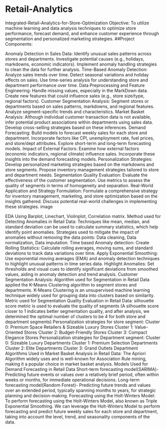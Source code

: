 # Retail-Analytics
Integrated-Retail-Analytics-for-Store-Optimization
Objective: To utilize machine learning and data analysis techniques to optimize store performance, forecast demand, and enhance customer experience through segmentation and personalized marketing strategies. ##Project Components:

Anomaly Detection in Sales Data:
Identify unusual sales patterns across stores and departments.
Investigate potential causes (e.g., holidays, markdowns, economic indicators).
Implement anomaly handling strategies to clean the data for further analysis.
Time-Based Anomaly Detection:
Analyze sales trends over time.
Detect seasonal variations and holiday effects on sales.
Use time-series analysis for understanding store and department performance over time.
Data Preprocessing and Feature Engineering:
Handle missing values, especially in the MarkDown data.
Create new features that could influence sales (e.g., store size/type, regional factors).
Customer Segmentation Analysis:
Segment stores or departments based on sales patterns, markdowns, and regional features.
Analyze segment-specific trends and characteristics.
Market Basket Analysis:
Although individual customer transaction data is not available, infer potential product associations within departments using sales data.
Develop cross-selling strategies based on these inferences.
Demand Forecasting:
Build models to forecast weekly sales for each store and department.
Incorporate factors like CPI, unemployment rate, fuel prices, and store/dept attributes.
Explore short-term and long-term forecasting models.
Impact of External Factors:
Examine how external factors (economic indicators, regional climate) influence sales.
Incorporate these insights into the demand forecasting models.
Personalization Strategies:
Develop personalized marketing strategies based on the markdowns and store segments.
Propose inventory management strategies tailored to store and department needs.
Segmentation Quality Evaluation:
Evaluate the effectiveness of the customer segmentation.
Use metrics to assess the quality of segments in terms of homogeneity and separation.
Real-World Application and Strategy Formulation:
Formulate a comprehensive strategy for inventory management, marketing, and store optimization based on the insights gathered.
Discuss potential real-world challenges in implementing these strategies.
image

EDA Using Barplot, Linechart, Violinplot, Correlation matrix.
Method used for Detecting Anomalies in Retail Data: Techniques like mean, median, and standard deviation can be used to calculate summary statistics, which help identify point anomalies.
Strategies used to mitigate the impact of anomalies without removing the data points: Data cleaning, Data normalization, Data imputation.
Time based Anomaly detection:
Create Rolling Statistics: Calculate rolling averages, moving sums, and standard deviations to track data variations over time.
Apply Exponential Smoothing: Use exponential moving averages (EMA) and anomaly detection techniques to highlight unusual patterns in time series data.
Highlight Anomalies: Set thresholds and visual cues to identify significant deviations from smoothed values, aiding in anomaly detection and trend analysis.
Customer Segmentation Analysis: Algorithm used for Segmentation in Retail Data applied the K-Means Clustering algorithm to segment stores and departments. K-Means Clustering is an unsupervised machine learning technique widely used for grouping data into clusters based on similarity.
Metric used for Segmentation Quality Evaluation in Retail Data: silhouette score metric is used to evaluate the quality of segments (A silhouette score closer to 1 indicates better segmentation quality, and after analysis, we determined the optimal number of clusters to be 4 for both store and department segments)
Personalization strategies for store segment:
Cluster 0: Premium Space Retailers & Sizeable Luxury Stores
Cluster 1: Value-Oriented Stores
Cluster 2: Budget-Friendly Stores
Cluster 3: Compact Elegance Stores
Personalization strategies for Department segment:
Cluster 0: Sizeable Luxury Departments
Cluster 1: Premium Selection Departments
Cluster 2: Elite Departments
Cluster 3: Grand Outlets Department
Algorithms Used in Market Basket Analysis in Retail Data: The Apriori Algorithm widely uses and is well-known for Association Rule mining, making it a popular choice in market basket analysis.
Models Used for Demand Forecasting in Retail Data
Short-term forecasting model(SARIMA)- Predicting future events or values over a relatively brief period, often within weeks or months, for immediate operational decisions.
Long-term forecasting model(Random Forest)- Predicting future trends and values over an extended period, typically spanning months to years, for strategic planning and decision-making.
Forecasting using the Holt-Winters Model:
To perform forecasting using the Holt-Winters Model, also known as Triple Exponential Smoothing.
We can leverage the Holt-Winters Model to perform forecasting and predict future weekly sales for each store and department, taking into account the level, trend, and seasonality components of the data.
